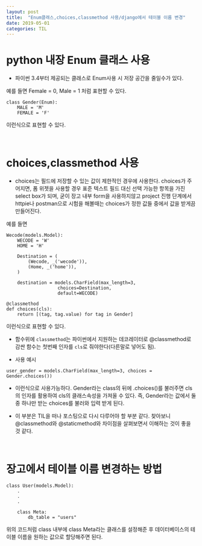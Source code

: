 ```yaml
---
layout: post
title:  "Enum클래스,choices,classmethod 사용/django에서 테이블 이름 변경"
date: 2019-05-01
categories: TIL
---
```


# python 내장 Enum 클래스 사용

 - 파이썬 3.4부터 제공되는 클래스로 Enum사용 시 저장 공간을 줄일수가 있다.

예를 들면 Female = 0, Male = 1 처럼 표현할 수 있다.

```
class Gender(Enum):            
    MALE = 'M'                 
    FEMALE = 'F'
```

이런식으로 표현할 수 있다.

<br/>

# choices,classmethod 사용

 - choices는 필드에 저장할 수 있는 값이 제한적인 경우에 사용한다. choices가 주어지면, 폼 위젯을 사용할 경우 표준 텍스트 필드 대신 선택 가능한 항목을 가진 select box가 되며, 굳이 장고 내부 form을 사용하지않고 project 진행 단계에서 httpie나 postman으로 시험을 해볼때는 choices가 정한 값들 중에서 값을 받게끔 만들어진다.


예를 들면 

```
Wecode(models.Model):
    WECODE = 'W'
    HOME = 'H'

    Destination = (
        (Wecode, _('wecode')),
        (Home, _('home')),
    )
    
    destination = models.CharField(max_length=3, 
				   choices=Destination,
				   default=WECODE)
```

```
@classmethod
def choices(cls):
    return [(tag, tag.value) for tag in Gender]
```

이런식으로 표현할 수 있다.  

 - 함수위에 `classmethod`는 파이썬에서 지원하는 데코레이터로 @classmethod로 감싼 함수는 첫번째 인자를 `cls`로 줘야한다(다른말로 넣어도 됨).

 - 사용 예시 
```
user_gender = models.CharField(max_length=3, choices = Gender.choices())
```
 
 - 이런식으로 사용가능하다. Gender라는 class의 뒤에 .choices()를 불러주면 cls의 인자를 활용하여 cls의 클래스속성을 가져올 수 있다. 즉, Gender라는 값에서 둘 중 하나만 받는 choices를 불러와 입력 받게 된다.

 - 이 부분은 TIL을 떠나 포스팅으로 다시 다루어야 할 부분 같다. 찾아보니 @classmethod와 @staticmethod와 차이점을 살펴보면서 이해하는 것이 좋을 것 같다.

<br/>

# 장고에서 테이블 이름 변경하는 방법

```
class User(models.Model):      
	.
	.
	.
    
    class Meta:                
        db_table = "users"
```

위의 코드처럼 class 내부에 class Meta라는 클래스를 설정해준 후 데이터베이스의 테이블 이름을 원하는 값으로 할당해주면 된다.
